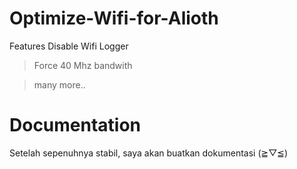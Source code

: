 # Optimize-Wifi-for-Alioth

Features
 Disable Wifi Logger

> Force 40 Mhz bandwith

> many more..

# Documentation

Setelah sepenuhnya stabil, saya akan buatkan dokumentasi (≧▽≦)
